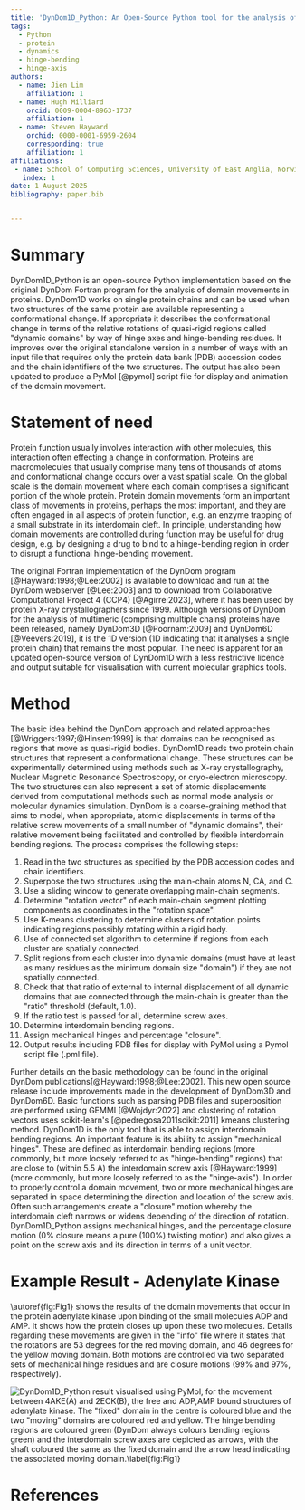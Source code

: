 ```yaml
---
title: 'DynDom1D_Python: An Open-Source Python tool for the analysis of domain movements in proteins'
tags:
  - Python
  - protein
  - dynamics
  - hinge-bending
  - hinge-axis
authors:
  - name: Jien Lim
    affiliation: 1
  - name: Hugh Milliard
    orcid: 0009-0004-8963-1737
    affiliation: 1
  - name: Steven Hayward
    orchid: 0000-0001-6959-2604
    corresponding: true
    affiliation: 1
affiliations:
 - name: School of Computing Sciences, University of East Anglia, Norwich NR4 7TJ, U.K.
   index: 1
date: 1 August 2025
bibliography: paper.bib


---
```


# Summary

DynDom1D_Python is an open-source Python implementation based on the original DynDom Fortran program for the analysis of domain movements in proteins. DynDom1D works on single protein chains and can be used when two structures of the same protein are available representing a conformational change. If appropriate it describes the conformational change in terms of the relative rotations of quasi-rigid regions called "dynamic domains" by way of hinge axes and hinge-bending residues. It improves over the original standalone version in a number of ways with an input file that requires only the protein data bank (PDB) accession codes and the chain identifiers of the two structures. The output has also been updated to produce a PyMol [@pymol] script file for display and animation of the domain movement.

# Statement of need

Protein function usually involves interaction with other molecules, this interaction often effecting a change in conformation. Proteins are macromolecules that usually comprise many tens of thousands of atoms and conformational change occurs over a vast spatial scale. On the global scale is the domain movement where each domain comprises a significant portion of the whole protein. Protein domain movements form an important class of movements in proteins, perhaps the most important, and they are often engaged in all aspects of protein function, e.g. an enzyme trapping of a small substrate in its interdomain cleft. In principle, understanding how domain movements are controlled during function may be useful for drug design, e.g. by designing a drug to bind to a hinge-bending region in order to disrupt a functional hinge-bending movement.

The original Fortran implementation of the DynDom program [@Hayward:1998;@Lee:2002] is available to download and run at the DynDom webserver [@Lee:2003] and to download from Collaborative Computational Project 4 (CCP4) [@Agirre:2023], where it has been used by protein X-ray crystallographers since 1999. Although versions of DynDom for the analysis of multimeric (comprising multiple chains) proteins have been released, namely DynDom3D [@Poornam:2009] and DynDom6D [@Veevers:2019], it is the 1D version (1D indicating that it analyses a single protein chain) that remains the most popular. The need is apparent for an updated open-source version of DynDom1D with a less restrictive licence and output suitable for visualisation with current molecular graphics tools.

# Method

The basic idea behind the DynDom approach and related approaches [@Wriggers:1997;@Hinsen:1999] is that domains can be recognised as regions that move as quasi-rigid bodies. DynDom1D reads two protein chain structures that represent a conformational change. These structures can be experimentally determined using methods such as X-ray crystallography, Nuclear Magnetic Resonance Spectroscopy, or cryo-electron microscopy. The two structures can also represent a set of atomic displacements derived from computational methods such as normal mode analysis or molecular dynamics simulation. DynDom is a coarse-graining method that aims to model, when appropriate, atomic displacements in terms of the relative screw movements of a small number of "dynamic domains", their relative movement being facilitated and controlled by flexible interdomain bending regions. The process comprises the following steps:

1. Read in the two structures as specified by the PDB accession codes and chain identifiers.
2. Superpose the two structures using the main-chain atoms N, CA, and C.
3. Use a sliding window to generate overlapping main-chain segments.
4. Determine "rotation vector" of each main-chain segment plotting components as coordinates in the "rotation space".
5. Use K-means clustering to determine clusters of rotation points indicating regions possibly rotating within a rigid body.
6. Use of connected set algorithm to determine if regions from each cluster are spatially connected.
7. Split regions from each cluster into dynamic domains (must have at least as many residues as the minimum domain size "domain") if they are not spatially connected.
8. Check that that ratio of external to internal displacement of all dynamic domains that are connected through the main-chain is greater than the "ratio" threshold (default, 1.0).
9. If the ratio test is passed for all, determine screw axes.
10. Determine interdomain bending regions.
11. Assign mechanical hinges and percentage "closure".
12. Output results including PDB files for display with PyMol using a Pymol script file (.pml file).

Further details on the basic methodology can be found in the original DynDom publications[@Hayward:1998;@Lee:2002]. This new open source release include improvements made in the development of DynDom3D and DynDom6D. Basic functions such as parsing PDB files and superposition are performed using GEMMI [@Wojdyr:2022] and clustering of rotation vectors uses scikit-learn's [@pedregosa2011scikit:2011] kmeans clustering method. DynDom1D is the only tool that is able to assign interdomain bending regions. An important feature is its ability to assign "mechanical hinges". These are defined as interdomain bending regions (more commonly, but more loosely referred to as "hinge-bending" regions) that are close to (within 5.5 A) the interdomain screw axis [@Hayward:1999] (more commonly, but more loosely referred to as the "hinge-axis"). In order to properly control a domain movement, two or more mechanical hinges are separated in space determining the direction and location of the screw axis. Often such arrangements create a "closure" motion whereby the interdomain cleft narrows or widens depending of the direction of rotation. DynDom1D_Python assigns mechanical hinges, and the percentage closure motion (0% closure means a pure (100%) twisting motion) and also gives a point on the screw axis and its direction in terms of a unit vector.  

# Example Result - Adenylate Kinase
\autoref{fig:Fig1} shows the results of the domain movements that occur in the protein adenylate kinase upon binding of the small molecules ADP and AMP. It shows how the protein closes up upon these two molecules. Details regarding these movements are given in the "info" file where it states that the rotations are 53 degrees for the red moving domain, and 46 degrees for the yellow moving domain. Both motions are controlled via two separated sets of mechanical hinge residues and are closure motions (99% and 97%, respectively).


![DynDom1D_Python result visualised using PyMol, for the movement between 4AKE(A) and 2ECK(B), the free and ADP,AMP bound structures of adenylate kinase. The "fixed" domain in the centre is coloured blue and the two "moving" domains are coloured red and yellow. The hinge bending regions are coloured green (DynDom always colours bending regions green) and the interdomain screw axes are depicted as arrows, with the shaft coloured the same as the fixed domain and the arrow head indicating the associated moving domain.\label{fig:Fig1}](adenylate_kinase.png)



# References
